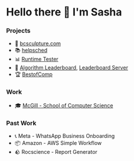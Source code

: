 # Hello there 👋 I'm Sasha
### Projects
- 🎨 [bcsculpture.com](bcsculpture.com)
- 📚 [helpsched](https://github.com/TheBigSasha)
- 📊 [Runtime Tester](https://github.com/TheBigSasha/RuntimeTester)
- 🎯 [Algorithm Leaderboard](https://github.com/TheBigSasha/algorithm-leaderboard), [Leaderboard Server](https://github.com/TheBigSasha/leaderboard-server)
- 🏆 [BestofComp](https://github.com/TheBigSasha/bestofcomp)

### Work
- 🎓 [McGill - School of Computer Science](https://www.youtube.com/channel/UCs4uB9iY-6BZIRaR5VTxMUw)

### Past Work
- 📞 Meta - WhatsApp Business Onboarding
- 📦 Amazon - AWS Simple Workflow
- 🪨 Rocscience - Report Generator


